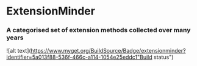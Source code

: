 #  ExtensionMinder

### A categorised set of extension methods collected over many years

![alt text](https://www.myget.org/BuildSource/Badge/extensionminder?identifier=5a013f88-536f-466c-a114-1054e25eddc1"Build status")
